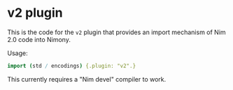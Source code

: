 # v2 plugin

This is the code for the `v2` plugin that provides an import mechanism of Nim 2.0 code into Nimony.

Usage:

```nim
import (std / encodings) {.plugin: "v2".}
```

This currently requires a "Nim devel" compiler to work.
